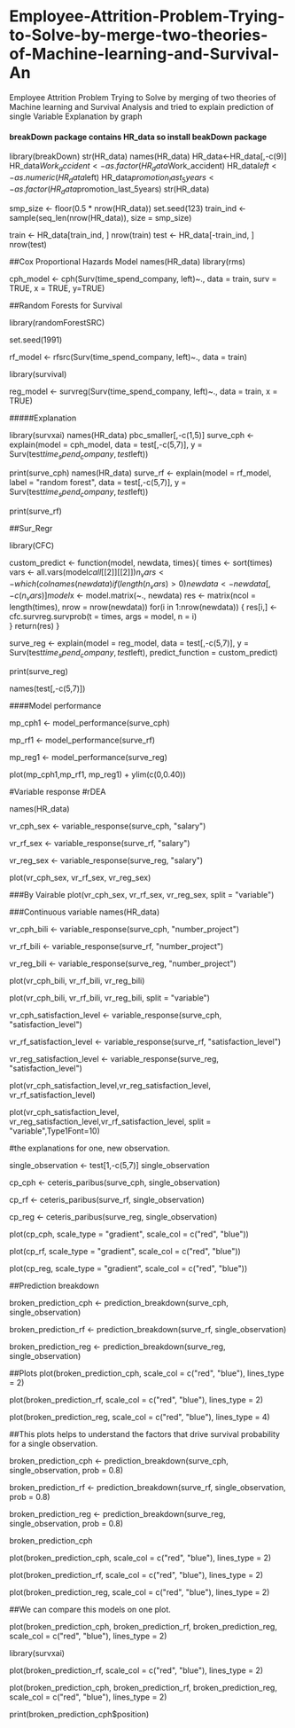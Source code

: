 # Employee-Attrition-Problem-Trying-to-Solve-by-merge-two-theories-of-Machine-learning-and-Survival-An
Employee Attrition Problem Trying to Solve by merging of two theories of Machine learning and Survival Analysis and tried to explain prediction of single Variable Explanation by graph 




#### breakDown package contains HR_data so install beakDown package
library(breakDown)
str(HR_data)
names(HR_data)
HR_data<-HR_data[,-c(9)]
HR_data$Work_accident<-as.factor(HR_data$Work_accident)
HR_data$left<-as.numeric(HR_data$left)
HR_data$promotion_last_5years<-as.factor(HR_data$promotion_last_5years)
str(HR_data)

smp_size <- floor(0.5 * nrow(HR_data))
set.seed(123)
train_ind <- sample(seq_len(nrow(HR_data)), size = smp_size)

train <- HR_data[train_ind, ]
nrow(train)
test <- HR_data[-train_ind, ]
nrow(test)

##Cox Proportional Hazards Model
names(HR_data)
library(rms)

cph_model <- cph(Surv(time_spend_company, left)~., data = train, surv = TRUE, x = TRUE, y=TRUE)


##Random Forests for Survival

library(randomForestSRC)

set.seed(1991)

rf_model <- rfsrc(Surv(time_spend_company, left)~., data = train)

library(survival)

reg_model <- survreg(Surv(time_spend_company, left)~., data = train, x = TRUE)

#####Explanation

library(survxai)
names(HR_data)
pbc_smaller[,-c(1,5)]
surve_cph <- explain(model = cph_model,
                     data = test[,-c(5,7)], 
                     y = Surv(test$time_spend_company, test$left))

print(surve_cph)
names(HR_data)
surve_rf <- explain(model = rf_model, 
                    label = "random forest",
                    data = test[,-c(5,7)], 
                    y = Surv(test$time_spend_company, test$left))

print(surve_rf)


 ##Sur_Regr

library(CFC)

custom_predict <- function(model, newdata, times){
  times <- sort(times)
  vars <- all.vars(model$call[[2]][[2]])
  n_vars <- which(colnames(newdata) %in% vars)
  if(length(n_vars)>0){
    newdata <- newdata[,-c(n_vars)]
  }
  model$x <- model.matrix(~., newdata)
  res <- matrix(ncol = length(times), nrow = nrow(newdata))
  for(i in 1:nrow(newdata)) {
    res[i,] <- cfc.survreg.survprob(t = times, args = model, n = i)    
  }
  return(res)
}

surve_reg <- explain(model = reg_model,
                     data = test[,-c(5,7)], 
                     y = Surv(test$time_spend_company, test$left),
                     predict_function = custom_predict)

print(surve_reg)

names(test[,-c(5,7)])

####Model performance

mp_cph1 <- model_performance(surve_cph)

mp_rf1 <- model_performance(surve_rf)

mp_reg1 <- model_performance(surve_reg)

plot(mp_cph1,mp_rf1, mp_reg1) + ylim(c(0,0.40))

  #Variable response
#rDEA

names(HR_data)

vr_cph_sex <- variable_response(surve_cph, "salary")

vr_rf_sex <- variable_response(surve_rf, "salary")

vr_reg_sex <- variable_response(surve_reg, "salary")

plot(vr_cph_sex, vr_rf_sex, vr_reg_sex)

 ###By Vairable 
plot(vr_cph_sex, vr_rf_sex, vr_reg_sex, split = "variable")

###Continuous variable
names(HR_data)

vr_cph_bili <- variable_response(surve_cph, "number_project")

vr_rf_bili <- variable_response(surve_rf, "number_project")

vr_reg_bili <- variable_response(surve_reg, "number_project")

plot(vr_cph_bili, vr_rf_bili, vr_reg_bili)

plot(vr_cph_bili, vr_rf_bili, vr_reg_bili, split = "variable")




vr_cph_satisfaction_level <- variable_response(surve_cph, "satisfaction_level")

vr_rf_satisfaction_level <- variable_response(surve_rf, "satisfaction_level")

vr_reg_satisfaction_level <- variable_response(surve_reg, "satisfaction_level")

plot(vr_cph_satisfaction_level,vr_reg_satisfaction_level, vr_rf_satisfaction_level)

plot(vr_cph_satisfaction_level, vr_reg_satisfaction_level,vr_rf_satisfaction_level, split = "variable",Type1Font=10)

#the explanations for one, new observation.

single_observation <- test[1,-c(5,7)]
single_observation

cp_cph <- ceteris_paribus(surve_cph, single_observation)

cp_rf <- ceteris_paribus(surve_rf, single_observation)

cp_reg <- ceteris_paribus(surve_reg, single_observation)

plot(cp_cph, scale_type = "gradient", scale_col = c("red", "blue"))

plot(cp_rf, scale_type = "gradient", scale_col = c("red", "blue"))


plot(cp_reg, scale_type = "gradient", scale_col = c("red", "blue"))
 

##Prediction breakdown

broken_prediction_cph <- prediction_breakdown(surve_cph, single_observation)

broken_prediction_rf <- prediction_breakdown(surve_rf, single_observation)

broken_prediction_reg <- prediction_breakdown(surve_reg, single_observation)

 ##Plots
plot(broken_prediction_cph, scale_col = c("red", "blue"), lines_type = 2)

plot(broken_prediction_rf, scale_col = c("red", "blue"), lines_type = 2)

plot(broken_prediction_reg, scale_col = c("red", "blue"), lines_type = 4)

##This plots helps to understand the factors that drive survival probability for a single observation.     


broken_prediction_cph <- prediction_breakdown(surve_cph, single_observation, prob = 0.8)

broken_prediction_rf <- prediction_breakdown(surve_rf, single_observation, prob = 0.8)

broken_prediction_reg <- prediction_breakdown(surve_reg, single_observation, prob = 0.8)

broken_prediction_cph

plot(broken_prediction_cph, scale_col = c("red", "blue"), lines_type = 2)

plot(broken_prediction_rf, scale_col = c("red", "blue"), lines_type = 2)

plot(broken_prediction_reg, scale_col = c("red", "blue"), lines_type = 2)


##We can compare this models on one plot.

plot(broken_prediction_cph, broken_prediction_rf, broken_prediction_reg, scale_col = c("red", "blue"), lines_type = 2)

library(survxai)

plot(broken_prediction_rf, scale_col = c("red", "blue"), lines_type = 2)

plot(broken_prediction_cph, broken_prediction_rf, broken_prediction_reg, scale_col = c("red", "blue"), lines_type = 2)


print(broken_prediction_cph$position)
